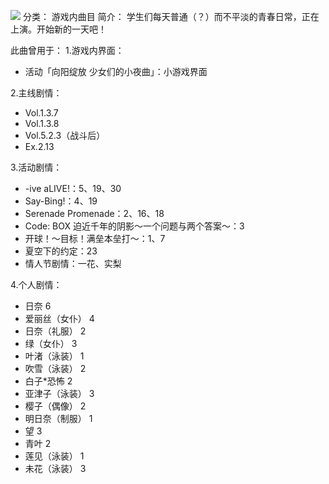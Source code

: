 ![](//static.kivo.wiki/images/music/cover/puV0JQ67XFM5LCkrdAW8txOHSJJ59Xpd.jpg)
分类： 游戏内曲目
简介：
学生们每天普通（？）而不平淡的青春日常，正在上演。开始新的一天吧！

此曲曾用于：
1.游戏内界面：
 - 活动「向阳绽放 少女们的小夜曲」：小游戏界面

2.主线剧情：
 - Vol.1.3.7
 - Vol.1.3.8
 - Vol.5.2.3（战斗后）
 - Ex.2.13

3.活动剧情：
 - -ive aLIVE!：5、19、30
 - Say-Bing!：4、19
 - Serenade Promenade：2、16、18
 - Code: BOX 迫近千年的阴影～一个问题与两个答案～：3
 - 开球！～目标！满垒本垒打～：1、7
 - 夏空下的约定：23
 - 情人节剧情：一花、实梨

4.个人剧情：
 - 日奈 6
 - 爱丽丝（女仆） 4
 - 日奈（礼服） 2
 - 绿（女仆） 3
 - 叶渚（泳装） 1
 - 吹雪（泳装） 2
 - 白子*恐怖 2
 - 亚津子（泳装） 3
 - 樱子（偶像） 2
 - 明日奈（制服） 1
 - 望 3
 - 青叶 2
 - 莲见（泳装） 1
 - 未花（泳装） 3

